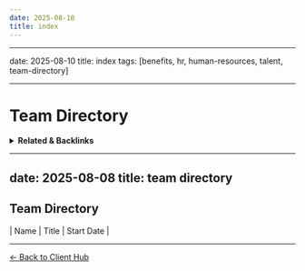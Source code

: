 ```yaml
---
date: 2025-08-10
title: index
---
```

---
date: 2025-08-10
title: index
tags: [benefits, hr, human-resources, talent, team-directory]

---
# Team Directory

<!-- RELATED:START -->

<details>
<summary><strong>Related & Backlinks</strong></summary>

- [[.]]

</details>

<!-- RELATED:END -->


---
date: 2025-08-08
title: team directory
---
## Team Directory
| Name | Title | Start Date |

---
[← Back to Client Hub](https://www.builtbyrays.com/Client-Vault/portal)

